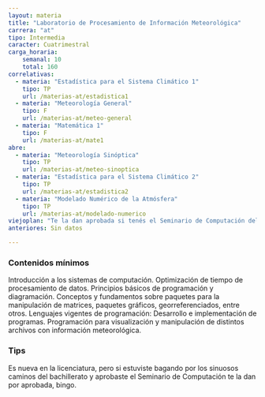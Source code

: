 ```yaml
---
layout: materia
title: "Laboratorio de Procesamiento de Información Meteorológica"
carrera: "at"
tipo: Intermedia
caracter: Cuatrimestral
carga_horaria: 
    semanal: 10
    total: 160
correlativas: 
  - materia: "Estadística para el Sistema Climático 1"
    tipo: TP
    url: /materias-at/estadistica1
  - materia: "Meteorología General"
    tipo: F
    url: /materias-at/meteo-general
  - materia: "Matemática 1"
    tipo: F
    url: /materias-at/mate1
abre:
  - materia: "Meteorología Sinóptica"
    tipo: TP
    url: /materias-at/meteo-sinoptica
  - materia: "Estadística para el Sistema Climático 2"
    tipo: TP
    url: /materias-at/estadistica2
  - materia: "Modelado Numérico de la Atmósfera"
    tipo: TP
    url: /materias-at/modelado-numerico
viejoplan: "Te la dan aprobada si tenés el Seminario de Computación del Bachillerato"
anteriores: Sin datos

---
```


### Contenidos mínimos
Introducción a los sistemas de computación. Optimización de tiempo de procesamiento de datos.  Principios básicos de programación y diagramación. Conceptos y fundamentos sobre paquetes para la manipulación de matrices, paquetes gráficos, georreferenciados, entre otros. Lenguajes vigentes de programación: Desarrollo e implementación de programas.  Programación para visualización y manipulación de distintos archivos con información meteorológica. 

### Tips
Es nueva en la licenciatura, pero si estuviste bagando por los sinuosos caminos del bachillerato y aprobaste el Seminario de Computación te la dan por aprobada, bingo.